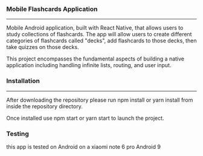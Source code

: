 ### Mobile Flashcards Application
---------------------------------
Mobile Android application, built with React Native, that allows users to study collections of flashcards. The app will allow users to create different categories of flashcards called "decks", add flashcards to those decks, then take quizzes on those decks.

This project encompasses the fundamental aspects of building a native application including handling infinite lists, routing, and user input.
### Installation
------------------
After downloading the repository please run npm install or yarn install from inside the repository directory.

Once installed use npm start or yarn start to launch the project.

### Testing
this app is tested on Android on a xiaomi note 6 pro Android 9
